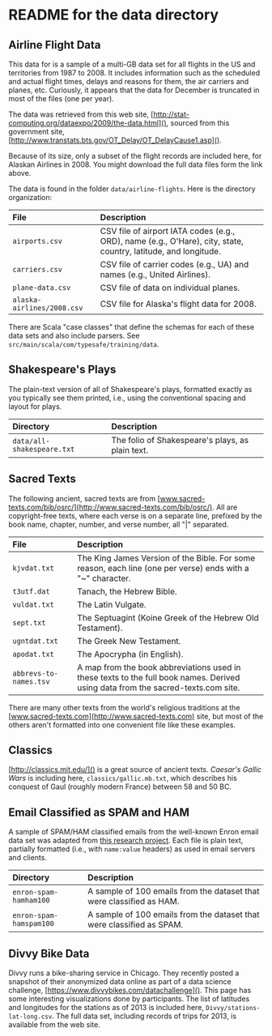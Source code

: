 # README for the data directory

## Airline Flight Data

This data for is a sample of a multi-GB data set for all flights in the US and territories from 1987 to 2008. It includes information such as the scheduled and actual flight times, delays and reasons for them, the air carriers and planes, etc. Curiously, it appears that the data for December is truncated in most of the files (one per year).

The data was retrieved from this web site, [http://stat-computing.org/dataexpo/2009/the-data.html](), sourced from this government site, [http://www.transtats.bts.gov/OT_Delay/OT_DelayCause1.asp]().

Because of its size, only a subset of the flight records are included here, for Alaskan Airlines in 2008. You might download the full data files form the link above.

The data is found in the folder `data/airline-flights`. Here is the directory organization:

| File | Description
| :--- | :----------
`airports.csv` | CSV file of airport IATA codes (e.g., ORD), name (e.g., O'Hare), city, state, country, latitude, and longitude.
`carriers.csv` | CSV file of carrier codes (e.g., UA) and names (e.g., United Airlines).
`plane-data.csv` | CSV file of data on individual planes.
`alaska-airlines/2008.csv` | CSV file for Alaska's flight data for 2008.

There are Scala "case classes" that define the schemas for each of these data sets and also include parsers. See `src/main/scala/com/typesafe/training/data`.

## Shakespeare's Plays

The plain-text version of all of Shakespeare's plays, formatted exactly as you typically see them printed, i.e., using the conventional spacing and layout for plays.

| Directory | Description
| :--- | :----------
`data/all-shakespeare.txt` | The folio of Shakespeare's plays, as plain text.

## Sacred Texts

The following ancient, sacred texts are from [www.sacred-texts.com/bib/osrc/](http://www.sacred-texts.com/bib/osrc/). All are copyright-free texts, where each verse is on a separate line, prefixed by the book name, chapter, number, and verse number, all "|" separated.

| File | Description
| :--- | :----------
`kjvdat.txt` | The King James Version of the Bible. For some reason, each line (one per verse) ends with a "~" character.
`t3utf.dat` | Tanach, the Hebrew Bible.
`vuldat.txt` | The Latin Vulgate.
`sept.txt` | The Septuagint (Koine Greek of the Hebrew Old Testament).
`ugntdat.txt` | The Greek New Testament.
`apodat.txt` | The Apocrypha (in English).
`abbrevs-to-names.tsv` | A map from the book abbreviations used in these texts to the full book names. Derived using data from the sacred-texts.com site.

There are many other texts from the world's religious traditions at the [www.sacred-texts.com](http://www.sacred-texts.com) site, but most of the others aren't formatted into one convenient file like these examples.

## Classics

[http://classics.mit.edu/]() is a great source of ancient texts. *Caesar's Gallic Wars* is including here, `classics/gallic.mb.txt`, which describes his conquest of Gaul (roughly modern France) between 58 and 50 BC.

## Email Classified as SPAM and HAM

A sample of SPAM/HAM classified emails from the well-known Enron email data set was adapted from [this research project](http://www.aueb.gr/users/ion/data/enron-spam/). Each file is plain text, partially formatted (i.e., with `name:value` headers) as used in email servers and clients.

| Directory | Description
| :--- | :----------
`enron-spam-hamham100` | A sample of 100 emails from the dataset that were classified as HAM.
`enron-spam-hamspam100` | A sample of 100 emails from the dataset that were classified as SPAM.

## Divvy Bike Data

Divvy runs a bike-sharing service in Chicago. They recently posted a snapshot of their anonymized data online as part of a data science challenge, [https://www.divvybikes.com/datachallenge](). This page has some interesting visualizations done by participants. The list of latitudes and longitudes for the stations as of 2013 is included here, `Divvy/stations-lat-long.csv`. The full data set, including records of trips for 2013, is available from the web site.

